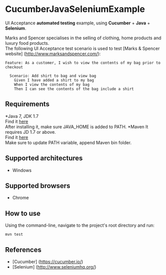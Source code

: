 # CucumberJavaSeleniumExample
UI Acceptance **automated testing** example, using **Cucumber** + **Java** + **Selenium**.

Marks and Spencer specialises in the selling of clothing, home products and luxury food products.  
The following UI Acceptance test scenario is used to test [Marks & Spencer website] (http://www.marksandspencer.com/):
```
Feature: As a customer, I wish to view the contents of my bag prior to checkout

  Scenario: Add shirt to bag and view bag
    Given I have added a shirt to my bag
    When I view the contents of my bag
    Then I can see the contents of the bag include a shirt
```

## Requirements
*Java 7, JDK 1.7  
Find it [here](http://www.oracle.com/technetwork/java/javase/downloads/jdk7-downloads-1880260.html)  
After installing it, make sure JAVA_HOME is added to PATH.
*Maven
It requires JD 1.7 or above.  
Find it [here](https://maven.apache.org/download.cgi)  
Make sure to update PATH variable, append Maven bin folder.

## Supported architectures
* Windows

## Supported browsers
* Chrome

## How to use
Using the command-line, navigate to the project's root directory and run:
```
mvn test
```

## References
* [Cucumber] (https://cucumber.io/)
* [Selenium] (http://www.seleniumhq.org/)
